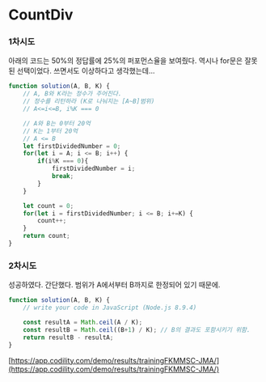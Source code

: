# CountDiv

### 1차시도

아래의 코드는 50%의 정답률에 25%의 퍼포먼스율을 보여줬다.
역시나 for문은 잘못된 선택이었다. 쓰면서도 이상하다고 생각했는데...

```Javascript
function solution(A, B, K) {
    // A, B와 K라는 정수가 주어진다.
    // 정수를 리턴하라 (K로 나눠지는 [A~B]범위)
    // A<=i<=B, i%K === 0

    // A와 B는 0부터 20억
    // K는 1부터 20억
    // A <= B
    let firstDividedNumber = 0;
    for(let i = A; i <= B; i++) {
        if(i%K === 0){
            firstDividedNumber = i;
            break;
        }
    }

    let count = 0;
    for(let i = firstDividedNumber; i <= B; i+=K) {
        count++;
    }
    return count;
}
```

### 2차시도

성공하였다. 간단했다. 범위가 A에서부터 B까지로 한정되어 있기 때문에.

```Javascript
function solution(A, B, K) {
    // write your code in JavaScript (Node.js 8.9.4)

    const resultA = Math.ceil(A / K);
    const resultB = Math.ceil((B+1) / K); // B의 결과도 포함시키기 위함.
    return resultB - resultA;
}
```

[https://app.codility.com/demo/results/trainingFKMMSC-JMA/](https://app.codility.com/demo/results/trainingFKMMSC-JMA/)
